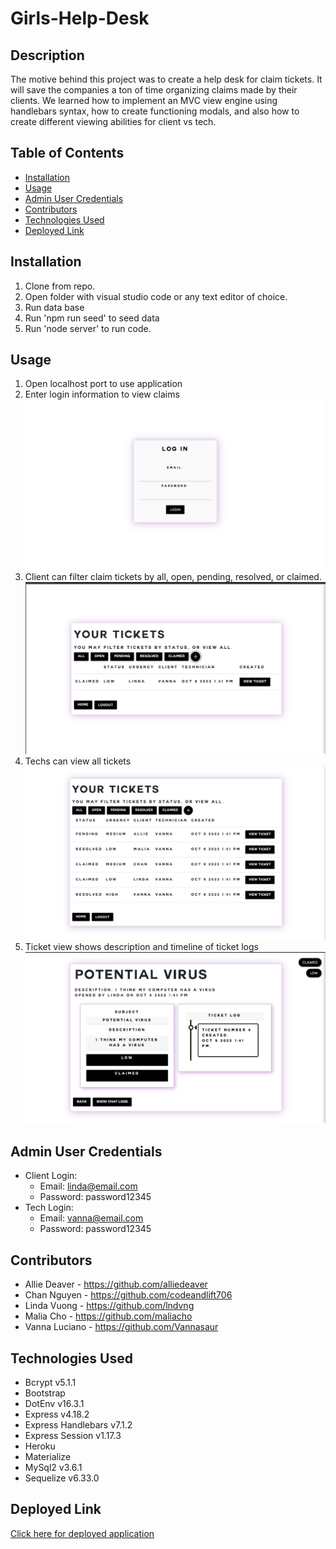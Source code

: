 # Girls-Help-Desk

## Description
The motive behind this project was to create a help desk for claim tickets. It will save the companies a ton of time organizing claims made by their clients. We learned how to implement an MVC view engine using handlebars syntax, how to create functioning modals, and also how to create different viewing abilities for client vs tech. 

## Table of Contents
- [Installation](#installation)
- [Usage](#usage)
- [Admin User Credentials](#admin-user-credentials)
- [Contributors](#contributors)
- [Technologies Used](#technologies-used)
- [Deployed Link](#deployed-link)
 
## Installation
1. Clone from repo.
2. Open folder with visual studio code or any text editor of choice.
3. Run data base
4. Run 'npm run seed' to seed data
5. Run 'node server' to run code.

## Usage
1. Open localhost port to use application
2. Enter login information to view claims
![Screenshot of login screen](./public/assets/images/LoginView.png)
3. Client can filter claim tickets by all, open, pending, resolved, or claimed.
![Screenshot of client view](./public/assets/images/ClientView.png)
4. Techs can view all tickets
![Screenshot of tech view](./public/assets/images/TechView.png)
5. Ticket view shows description and timeline of ticket logs
![Screenshot of ticket view](./public/assets/images/TicketView.png)

## Admin User Credentials 
- Client Login: 
    - Email: linda@email.com 
    - Password: password12345
- Tech Login: 
    - Email: vanna@email.com 
    - Password: password12345

## Contributors
- Allie Deaver - https://github.com/alliedeaver 
- Chan Nguyen - https://github.com/codeandlift706 
- Linda Vuong - https://github.com/lndvng 
- Malia Cho - https://github.com/maliacho 
- Vanna Luciano - https://github.com/Vannasaur

## Technologies Used
- Bcrypt v5.1.1
- Bootstrap
- DotEnv v16.3.1
- Express v4.18.2
- Express Handlebars v7.1.2
- Express Session v1.17.3
- Heroku
- Materialize
- MySql2 v3.6.1
- Sequelize v6.33.0

## Deployed Link
[Click here for deployed application]()